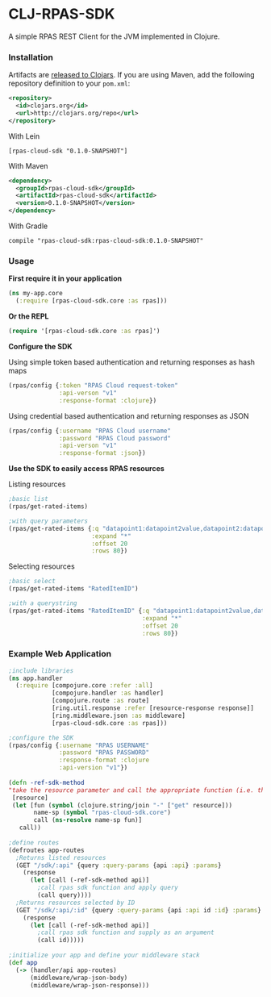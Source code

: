 CLJ-RPAS-SDK
============

A simple RPAS REST Client for the JVM implemented in Clojure.

<h3>Installation</h3>

Artifacts are [released to
Clojars](https://clojars.org/jfensign/rpas-cloud-sdk). If you are using
Maven, add the following repository definition to your `pom.xml`:

``` xml
<repository>
  <id>clojars.org</id>
  <url>http://clojars.org/repo</url>
</repository>
```


With Lein

```
[rpas-cloud-sdk "0.1.0-SNAPSHOT"]
```

With Maven

``` xml
<dependency>
  <groupId>rpas-cloud-sdk</groupId>
  <artifactId>rpas-cloud-sdk</artifactId>
  <version>0.1.0-SNAPSHOT</version>
</dependency>
```

With Gradle

```
compile "rpas-cloud-sdk:rpas-cloud-sdk:0.1.0-SNAPSHOT"
```
    
<h3>Usage</h3>

<b>First require it in your application</b>

``` clojure
(ns my-app.core
  (:require [rpas-cloud-sdk.core :as rpas]))
```

<b>Or the REPL</b>

``` clojure
(require '[rpas-cloud-sdk.core :as rpas]')
```

<b>Configure the SDK</b>

Using simple token based authentication and returning responses as hash maps

``` clojure
(rpas/config {:token "RPAS Cloud request-token" 
              :api-verson "v1"
              :response-format :clojure})
```

Using credential based authentication and returning responses as JSON

``` clojure
(rpas/config {:username "RPAS Cloud username"
              :password "RPAS Cloud password" 
              :api-verson "v1"
              :response-format :json})
```
<b>Use the SDK to easily access RPAS resources</b>

Listing resources

``` clojure
;basic list
(rpas/get-rated-items)

;with query parameters
(rpas/get-rated-items {:q "datapoint1:datapoint2value,datapoint2:datapoint2value"
                       :expand "*"
                       :offset 20
                       :rows 80})
```

Selecting resources

``` clojure
;basic select
(rpas/get-rated-items "RatedItemID")

;with a querystring
(rpas/get-rated-items "RatedItemID" {:q "datapoint1:datapoint2value,datapoint2:datapoint2value"
                                     :expand "*"
                                     :offset 20
                                     :rows 80})
```

<h3>Example Web Application</h3>

``` clojure
;include libraries
(ns app.handler
  (:require [compojure.core :refer :all]
            [compojure.handler :as handler]
            [compojure.route :as route]
            [ring.util.response :refer [resource-response response]]
            [ring.middleware.json :as middleware]
            [rpas-cloud-sdk.core :as rpas]))

;configure the SDK
(rpas/config {:username "RPAS USERNAME" 
              :password "RPAS PASSWORD"
              :response-format :clojure
              :api-version "v1"})
                  
(defn -ref-sdk-method
"take the resource parameter and call the appropriate function (i.e. the resource 'taxonomies' maps to get-taxonomies'"
 [resource]
 (let [fun (symbol (clojure.string/join "-" ["get" resource]))
       name-sp (symbol "rpas-cloud-sdk.core")
       call (ns-resolve name-sp fun)]
   call))
        
;define routes
(defroutes app-routes
  ;Returns listed resources
  (GET "/sdk/:api" {query :query-params {api :api} :params} 
    (response 
      (let [call (-ref-sdk-method api)]
        ;call rpas sdk function and apply query
        (call query))))
  ;Returns resources selected by ID
  (GET "/sdk/:api/:id" {query :query-params {api :api id :id} :params} 
    (response 
      (let [call (-ref-sdk-method api)]
        ;call rpas sdk function and supply as an argument
        (call id)))))
              
;initialize your app and define your middleware stack
(def app
  (-> (handler/api app-routes)
      (middleware/wrap-json-body)
      (middleware/wrap-json-response)))
```
